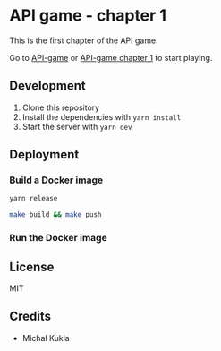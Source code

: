 # API game - chapter 1

This is the first chapter of the API game.

Go to [API-game](https://apigame.kukla.tech) or [API-game chapter 1](https://chapter1.apigame.kukla.tech) to start playing.

## Development

1. Clone this repository
2. Install the dependencies with `yarn install`
3. Start the server with `yarn dev`

## Deployment

### Build a Docker image

```bash
yarn release
```
```bash
make build && make push
```

### Run the Docker image



## License

MIT

## Credits

 - Michał Kukla
